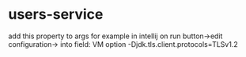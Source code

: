 # users-service

add this property to args 
for example in intellij on run button->edit configuration-> into field: VM option
-Djdk.tls.client.protocols=TLSv1.2
